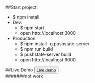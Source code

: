 ##Start project:
- $ npm install
- Dev:
    - $ npm start 
    - open http://localhost:3000
- Production:
    - $ npm install -g pushstate-server
    - $ npm run build
    - $ pushstate-server build
    - open http://localhost:9000
    
##Live Demo
<button><a href="https://pdbq21.github.io/HomePageBuilder/">Live demo</a></button>  
#######not work